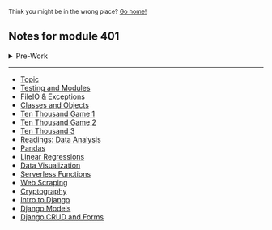 <sub>Think you might be in the wrong place? [Go home!](../README.md)</sub>

## Notes for module 401
<details>
<summary>Pre-Work</summary>
   <ul>
   <li> <a href="/reading-notes/401/prep-work/commandLine.html">Command Line</a></li>

   <li> <a href="/reading-notes/401/prep-work/DSA.html">Data Structures and Algorithms</a></li>
</ul>
</details>

<hr>

* [Topic](class1Notes.md)
* [Testing and Modules](class2Notes.md)
* [FileIO & Exceptions](class3Notes.md)
* [Classes and Objects](class4Notes.md)
* [Ten Thousand Game 1](class6Notes.md)
* [Ten Thousand Game 2](class7Notes.md)
* [Ten Thousand 3](class8Notes.md)
* [Readings: Data Analysis](class11Notes.md)
* [Pandas](class12Notes.md)
* [Linear Regressions](class13Notes.md)
* [Data Visualization](class14Notes.md)
* [Serverless Functions](class16Notes.md)
* [Web Scraping](class17Notes.md)
* [Cryptography](class18Notes.md)
* [Intro to Django](class26Notes.md)
* [Django Models](class27Notes.md)
* [Django CRUD and Forms](class28Notes.md)